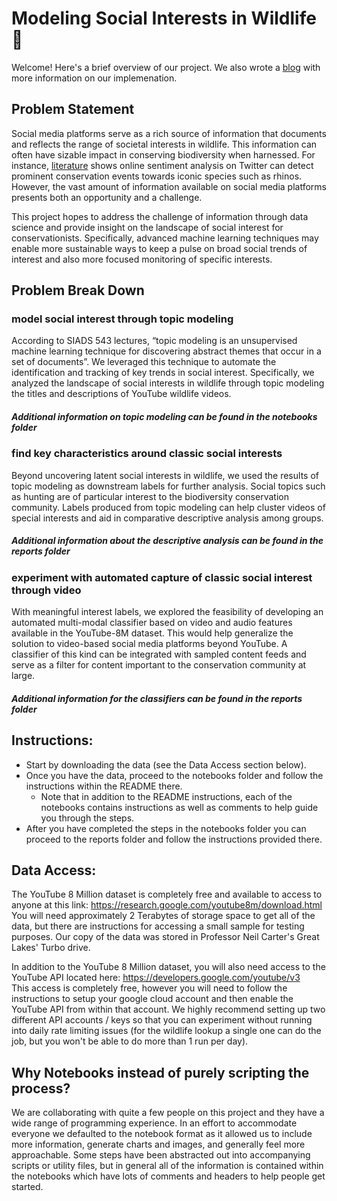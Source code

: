 # Modeling Social Interests in Wildlife 🐘 

Welcome! Here's a brief overview of our project. We also wrote a [blog](https://sallyyin.notion.site/Modeling-Social-Interests-In-Wildlife-eb82013e736d4d08ace4eb685149ce28) with more information on our implemenation.


## Problem Statement
Social media platforms serve as a rich source of information that documents and reflects the range of societal interests in wildlife. This information can often have sizable impact in conserving biodiversity when harnessed. For instance, [literature](https://www.sciencedirect.com/science/article/pii/S0006320719305099?via%3Dihub) shows online sentiment analysis on Twitter can detect prominent conservation events towards iconic species such as rhinos. However, the vast amount of information available on social media platforms presents both an opportunity and a challenge. 

This project hopes to address the challenge of information through data science and provide insight on the landscape of social interest for conservationists. Specifically, advanced machine learning techniques may enable more sustainable ways to keep a pulse on broad social trends of interest and also more focused monitoring of specific interests.

## Problem Break Down
### model social interest through topic modeling

According to SIADS 543 lectures, “topic modeling is an unsupervised machine learning technique for discovering abstract themes that occur in a set of documents”. We leveraged this technique to automate the identification and tracking of key trends in social interest. Specifically, we analyzed the landscape of social interests in wildlife through topic modeling the titles and descriptions of YouTube wildlife videos. 
##### Additional information on topic modeling can be found in the notebooks folder

### find key characteristics around classic social interests

Beyond uncovering latent social interests in wildlife, we used the results of topic modeling as downstream labels for further analysis. Social topics such as hunting are of particular interest to the biodiversity conservation community. Labels produced from topic modeling can help cluster videos of special interests and aid in comparative descriptive analysis among groups. 

##### Additional information about the descriptive analysis can be found in the reports folder

### experiment with automated capture of classic social interest through video

With meaningful interest labels, we explored the feasibility of developing an automated multi-modal classifier based on video and audio features available in the YouTube-8M dataset. This would help generalize the solution to video-based social media platforms beyond YouTube. A classifier of this kind can be integrated with sampled content feeds and serve as a filter for content important to the conservation community at large.

##### Additional information for the classifiers can be found in the reports folder


## Instructions:
- Start by downloading the data (see the Data Access section below).
- Once you have the data, proceed to the notebooks folder and follow the instructions within the README there.
  - Note that in addition to the README instructions, each of the notebooks contains instructions as well as comments to help guide you through the steps.
- After you have completed the steps in the notebooks folder you can proceed to the reports folder and follow the instructions provided there.


## Data Access: 
The YouTube 8 Million dataset is completely free and available to access to anyone at this link: https://research.google.com/youtube8m/download.html <br>
You will need approximately 2 Terabytes of storage space to get all of the data, but there are instructions for accessing a small sample for testing purposes.
Our copy of the data was stored in Professor Neil Carter's Great Lakes' Turbo drive.

In addition to the YouTube 8 Million dataset, you will also need access to the YouTube API located here: https://developers.google.com/youtube/v3 <br> 
This access is completely free, however you will need to follow the instructions to setup your google cloud account and then enable the YouTube API from within that account. We highly recommend setting up two different API accounts / keys so that you can experiment without running into daily rate limiting issues (for the wildlife lookup a single one can do the job, but you won't be able to do more than 1 run per day). 


## Why Notebooks instead of purely scripting the process?
We are collaborating with quite a few people on this project and they have a wide range of programming experience. In an effort to accommodate everyone we defaulted to the notebook format as it allowed us to include more information, generate charts and images, and generally feel more approachable. Some steps have been abstracted out into accompanying scripts or utility files, but in general all of the information is contained within the notebooks which have lots of comments and headers to help people get started.
